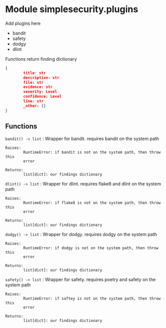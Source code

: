 Module simplesecurity.plugins
=============================
Add plugins here

- bandit
- safety
- dodgy
- dlint

Functions return finding dictionary

```json
{
        title: str
        description: str
        file: str
        evidence: str
        severity: Level
        confidence: Level
        line: str
        _other: {}
}
```

Functions
---------

    
`bandit() ‑> list`
:   Wrapper for bandit. requires bandit on the system path
    
    Raises:
            RuntimeError: if bandit is not on the system path, then throw this
            error
    
    Returns:
            list[dict]: our findings dictionary

    
`dlint() ‑> list`
:   Wrapper for dlint. requires flake8 and dlint on the system path
    
    Raises:
            RuntimeError: if flake8 is not on the system path, then throw this
            error
    
    Returns:
            list[dict]: our findings dictionary

    
`dodgy() ‑> list`
:   Wrapper for dodgy. requires dodgy on the system path
    
    Raises:
            RuntimeError: if dodgy is not on the system path, then throw this
            error
    
    Returns:
            list[dict]: our findings dictionary

    
`safety() ‑> list`
:   Wrapper for safety. requires poetry and safety on the system path
    
    Raises:
            RuntimeError: if saftey is not on the system path, then throw this
            error
    
    Returns:
            list[dict]: our findings dictionary